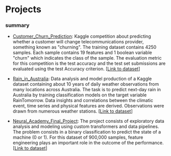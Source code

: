 # Projects

### summary

* <ins>Customer_Churn_Prediction</ins>: Kaggle competition about predicting whether a customer will change telecommunications provider, something known as "churning". The training dataset contains 4250 samples. Each sample contains 19 features and 1 boolean variable "churn" which indicates the class of the sample. The evaluation metric for this competition is the test accuracy and the test set submissions are evaluated using the test Accuracy criterion. [[Link to dataset](https://www.kaggle.com/competitions/customer-churn-prediction-2020)]

* <ins>Rain_in_Australia</ins>: Data analysis and model production of a Kaggle dataset containing about 10 years of daily weather observations from many locations across Australia. The task is to predict next-day rain in Australia by training classification models on the target variable RainTomorrow. Data insights and correlations between the climatic event, time series and physical features are derived. Observations were drawn from numerous weather stations. [[Link to dataset](https://www.kaggle.com/datasets/jsphyg/weather-dataset-rattle-package)]

* <ins>Neural_Academy_Final_Project</ins>: The project consists of exploratory data analysis and modeling using custom transformers and data pipelines. The problem consists in a binary classification to predict the state of a machine (0 or 1). For this dataset of 900,000 samples, feature engineering plays an important role in the outcome of the performance. [[Link to dataset](https://www.kaggle.com/competitions/tabular-playground-series-may-2022/overview/description)]
  
